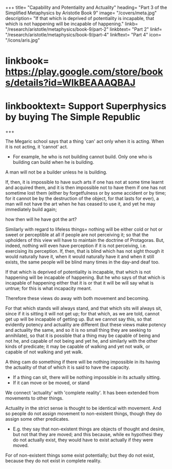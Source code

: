 +++
title= "Capability and Potentiality and Actuality"
heading= "Part 3 of the Simplified Metaphysics by Aristotle Book 9"
image= "/covers/meta.jpg"
description= "If that which is deprived of potentiality is incapable, that which is not happening will be incapable of happening."
linkb= "/research/aristotle/metaphysics/book-9/part-2"
linkbtext= "Part 2"
linkf= "/research/aristotle/metaphysics/book-9/part-4"
linkftext= "Part 4"
icon= "/icons/aris.jpg"
# linkbook= https://play.google.com/store/books/details?id=WlkBEAAAQBAJ
# linkbooktext= Support Superphysics by buying The Simple Republic
+++

The Megaric school says that a thing 'can' act only when it is acting. When it is not acting, it 'cannot' act. 
- For example, he who is not building cannot build. Only one who is building can build when he is building. 

A man will not be a builder unless he is building. 

If, then, it is impossible to have such arts if one has not at some time learnt and acquired them, and it is then impossible not to have them if one has not sometime lost them (either by forgetfulness or by some accident or by time; for it cannot be by the destruction of the object, for that lasts for ever), a man will not have the art when he has ceased to use it, and yet he may immediately build again; 

how then will he have got the art? 

Similarly with regard to lifeless things= nothing will be either cold or hot or sweet or perceptible at all if people are not perceiving it; so that the upholders of this view will have to maintain the doctrine of Protagoras. But, indeed, nothing will even have perception if it is not perceiving, i.e. exercising its perception. If, then, that is blind which has not sight though it would naturally have it, when it would naturally have it and when it still exists, the same people will be blind many times in the day-and deaf too.

If that which is deprived of potentiality is incapable, that which is not happening will be incapable of happening. But he who says of that which is incapable of happening either that it is or that it will be will say what is untrue; for this is what incapacity meant. 

Therefore these views do away with both movement and becoming. 

For that which stands will always stand, and that which sits will always sit, since if it is sitting it will not get up; for that which, as we are told, cannot get up will be incapable of getting up. But we cannot say this, so that evidently potency and actuality are different (but these views make potency and actuality the same, and so it is no small thing they are seeking to annihilate), so that it is possible that a thing may be capable of being and not he, and capable of not being and yet he, and similarly with the other kinds of predicate; it may be capable of walking and yet not walk, or capable of not walking and yet walk.

A thing cam do something if there will be nothing impossible in its having the actuality of that of which it is said to have the capacity. 
- If a thing can sit, there will be nothing impossible in its actually sitting. 
- If it can move or be moved, or stand

We connect 'actuality' with 'complete reality'. It has been extended from movements to other things. 

Actuality in the strict sense is thought to be identical with movement. And so people do not assign movement to non-existent things, though they do assign some other predicates. 
- E.g. they say that non-existent things are objects of thought and desire, but not that they are moved; and this because, while ex hypothesi they do not actually exist, they would have to exist actually if they were moved. 

For of non-existent things some exist potentially; but they do not exist, because they do not exist in complete reality.

